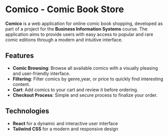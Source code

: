 # Comico - Comic Book Store

**Comico** is a web application for online comic book shopping, developed as part of a project for the **Business Information Systems** course. The application aims to provide users with easy access to popular and rare comic editions through a modern and intuitive interface.

## Features

- **Comic Browsing**: Browse all available comics with a visually pleasing and user-friendly interface.
- **Filtering**: Filter comics by genre,year, or price to quickly find interesting content.
- **Cart**: Add comics to your cart and review it before ordering.
- **Checkout Process**: Simple and secure process to finalize your order.

## Technologies

- **React** for a dynamic and interactive user interface
- **Tailwind CSS** for a modern and responsive design
